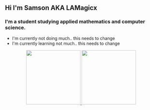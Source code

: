 ## Hi I'm Samson AKA LAMagicx

### I'm a student studying applied mathematics and computer science.

- I'm currently not doing much.. this needs to change
- I'm currently learning not much.. this needs to change

<div align="center">
  <a href="https://github.com/rafaballerini">
  <img height="180em" src="https://github-readme-stats.vercel.app/api?username=lamagicx&show_icons=true&theme=vue-dark&include_all_commits=true&count_private=true"/>
  <img height="180em" src="https://github-readme-stats.vercel.app/api/top-langs/?username=lamagicx&layout=compact&langs_count=6&include_all_commits=true&theme=vue-dark&hide=vim-script"/>
</div>
